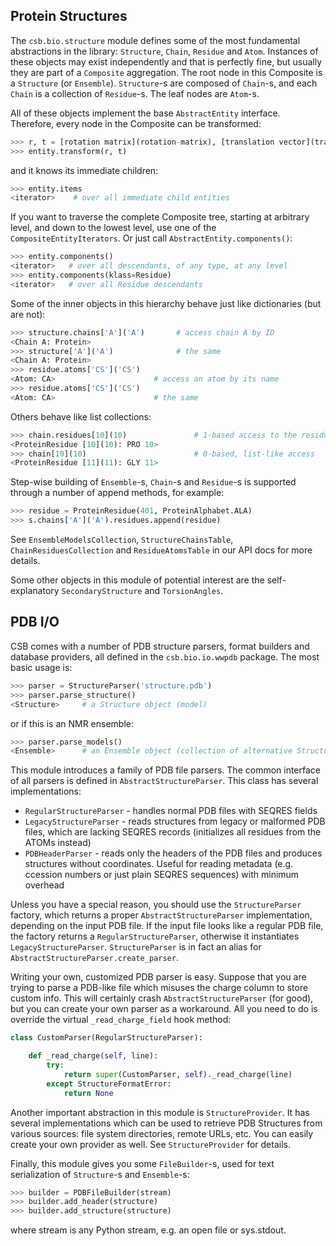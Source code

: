 ## Protein Structures

The ``csb.bio.structure`` module defines some of the most fundamental 
abstractions in the library: ``Structure``, ``Chain``, ``Residue`` and 
``Atom``. Instances of these objects may exist independently and that is 
perfectly fine, but usually they are part of a ``Composite`` aggregation. 
The root node in this Composite is a ``Structure`` (or ``Ensemble``). 
``Structure``-s are composed of ``Chain``-s, and each ``Chain`` is a collection 
of ``Residue``-s. The leaf nodes are ``Atom``-s.

All of these objects implement the base ``AbstractEntity`` interface. 
Therefore, every node in the Composite can be transformed:

```python
>>> r, t = [rotation matrix](rotation-matrix), [translation vector](translation-vector)
>>> entity.transform(r, t)
```

and it knows its immediate children:

```python
>>> entity.items
<iterator>    # over all immediate child entities
```

If you want to traverse the complete Composite tree, starting at arbitrary 
level, and down to the lowest level, use one of the ``CompositeEntityIterators``. 
Or just call ``AbstractEntity.components()``:

```python
>>> entity.components()
<iterator>   # over all descendants, of any type, at any level
>>> entity.components(klass=Residue)
<iterator>   # over all Residue descendants
```
Some of the inner objects in this hierarchy behave just like dictionaries (but are not):

```python
>>> structure.chains['A']('A')       # access chain A by ID
<Chain A: Protein>
>>> structure['A']('A')              # the same
<Chain A: Protein>
>>> residue.atoms['CS']('CS')          
<Atom: CA>                      # access an atom by its name
>>> residue.atoms['CS']('CS')          
<Atom: CA>                      # the same
```

Others behave like list collections:

```python
>>> chain.residues[10](10)               # 1-based access to the residues in the chain
<ProteinResidue [10](10): PRO 10>
>>> chain[10](10)                        # 0-based, list-like access
<ProteinResidue [11](11): GLY 11>
```

Step-wise building of ``Ensemble``-s, ``Chain``-s and ``Residue``-s is supported 
through a number of append methods, for example:

```python
>>> residue = ProteinResidue(401, ProteinAlphabet.ALA)
>>> s.chains['A']('A').residues.append(residue)
```

See ``EnsembleModelsCollection``, ``StructureChainsTable``, 
``ChainResiduesCollection`` and ``ResidueAtomsTable`` in our API docs for more 
details.

Some other objects in this module of potential interest are the 
self-explanatory ``SecondaryStructure`` and ``TorsionAngles``.


## PDB I/O

CSB comes with a number of PDB structure parsers, format builders and 
database providers, all defined in the ``csb.bio.io.wwpdb`` package. 
The most basic usage is:

```python
>>> parser = StructureParser('structure.pdb')
>>> parser.parse_structure()
<Structure>     # a Structure object (model)
```

or if this is an NMR ensemble:

```python
>>> parser.parse_models()
<Ensemble>      # an Ensemble object (collection of alternative Structure-s)
```

This module introduces a family of PDB file parsers. The common interface 
of all parsers is defined in ``AbstractStructureParser``. This class has 
several implementations:

* ``RegularStructureParser`` - handles normal PDB files with SEQRES fields
* ``LegacyStructureParser`` - reads structures from legacy or malformed PDB 
  files, which are lacking SEQRES records (initializes all residues from 
  the ATOMs instead)
* ``PDBHeaderParser`` - reads only the headers of the PDB files and produces 
  structures without coordinates. Useful for reading metadata (e.g. 
  ccession numbers or just plain SEQRES sequences) with minimum overhead

Unless you have a special reason, you should use the ``StructureParser`` 
factory, which returns a proper ``AbstractStructureParser`` implementation, 
depending on the input PDB file. If the input file looks like a regular 
PDB file, the factory returns a ``RegularStructureParser``, otherwise it 
instantiates ``LegacyStructureParser``. ``StructureParser`` is in fact an 
alias for ``AbstractStructureParser.create_parser``.

Writing your own, customized PDB parser is easy. Suppose that you are 
trying to parse a PDB-like file which misuses the charge column to store 
custom info. This will certainly crash ``AbstractStructureParser`` 
(for good), but you can create your own parser as a workaround. All you 
need to do is override the virtual ``_read_charge_field`` hook method:

```python
class CustomParser(RegularStructureParser):

    def _read_charge(self, line):
        try:
            return super(CustomParser, self)._read_charge(line)
        except StructureFormatError:
            return None
```

Another important abstraction in this module is ``StructureProvider``. 
It has several implementations which can be used to retrieve PDB 
Structures from various sources: file system directories, remote 
URLs, etc. You can easily create your own provider as well. See 
``StructureProvider`` for details.

Finally, this module gives you some ``FileBuilder``-s, used for text 
serialization of ``Structure``-s and ``Ensemble``-s:

```python
>>> builder = PDBFileBuilder(stream)
>>> builder.add_header(structure)
>>> builder.add_structure(structure)
```

where stream is any Python stream, e.g. an open file or sys.stdout.


 
